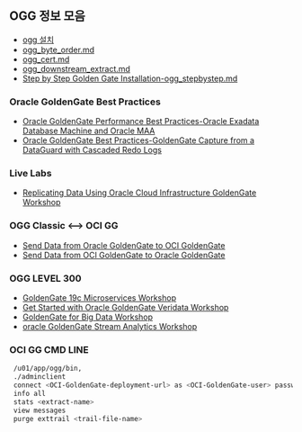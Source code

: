 ## OGG 정보 모음
* [ogg 설치](ogg_install.md)
* [ogg_byte_order.md](ogg_byte_order.md)
* [ogg_cert.md](ogg_cert.md)
* [ogg_downstream_extract.md](ogg_downstream_extract.md)
* [Step by Step Golden Gate Installation-ogg_stepbystep.md](ogg_stepbystep.md)

### Oracle GoldenGate Best Practices
* [Oracle GoldenGate Performance Best Practices-Oracle Exadata Database Machine and Oracle MAA  ](ogg_basic.md)
* [Oracle GoldenGate Best Practices-GoldenGate Capture from a DataGuard with Cascaded Redo Logs](ogg_ds.md)
### Live Labs
*	[Replicating Data Using Oracle Cloud Infrastructure GoldenGate Workshop](https://apexapps.oracle.com/pls/apex/dbpm/r/livelabs/view-workshop?wid=797)

### OGG Classic <--> OCI GG
* [Send Data from Oracle GoldenGate to OCI GoldenGate](https://apexapps.oracle.com/pls/apex/dbpm/r/livelabs/view-workshop?wid=851)
* [Send Data from OCI GoldenGate to Oracle GoldenGate](https://apexapps.oracle.com/pls/apex/dbpm/r/livelabs/view-workshop?wid=881)

### OGG LEVEL 300
* [GoldenGate 19c Microservices Workshop](https://apexapps.oracle.com/pls/apex/dbpm/r/livelabs/view-workshop?wid=585) 
*	[Get Started with Oracle GoldenGate Veridata Workshop](https://apexapps.oracle.com/pls/apex/dbpm/r/livelabs/view-workshop?wid=833&session=110083238267524)
*	[GoldenGate for Big Data Workshop](https://apexapps.oracle.com/pls/apex/dbpm/r/livelabs/view-workshop?p180_id=692)
*	[oracle GoldenGate Stream Analytics Workshop](https://apexapps.oracle.com/pls/apex/dbpm/r/livelabs/view-workshop?wid=669)

### OCI GG CMD LINE

```bash
 /u01/app/ogg/bin,
 ./adminclient
 connect <OCI-GoldenGate-deployment-url> as <OCI-GoldenGate-user> password <OCI-GoldenGate-password> !
 info all
 stats <extract-name>
 view messages
 purge exttrail <trail-file-name>
 ```



